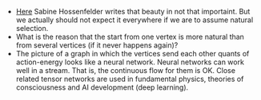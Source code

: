 * [Here](http://www.math.columbia.edu/~woit/wordpress/?p=10314) Sabine Hossenfelder writes that beauty in not that importaint. But we actually should not expect it everywhere if we are to assume natural selection.
* What is the reason that the start from one vertex is more natural than from several vertices (if it never happens again)?
* The picture of a graph in which the vertices send each other quants of action-energy looks like a neural network. Neural networks can work well in a stream. That is, the continuous flow for them is OK. Close related tensor networks are used in fundamental physics, theories of consciousness and AI development (deep learning).
